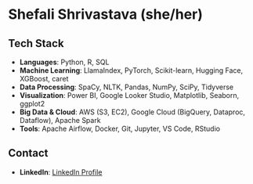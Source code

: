 # Shefali Shrivastava (she/her)

## Tech Stack

- **Languages**: Python, R, SQL
- **Machine Learning**: LlamaIndex, PyTorch, Scikit-learn, Hugging Face, XGBoost, caret
- **Data Processing**: SpaCy, NLTK, Pandas, NumPy, SciPy, Tidyverse
- **Visualization**: Power BI, Google Looker Studio, Matplotlib, Seaborn, ggplot2
- **Big Data & Cloud**: AWS (S3, EC2), Google Cloud (BigQuery, Dataproc, Dataflow), Apache Spark
- **Tools**: Apache Airflow, Docker, Git, Jupyter, VS Code, RStudio

## Contact

- **LinkedIn**: [LinkedIn Profile](https://www.linkedin.com/in/shefali-shrivastava-120b02bb/)
